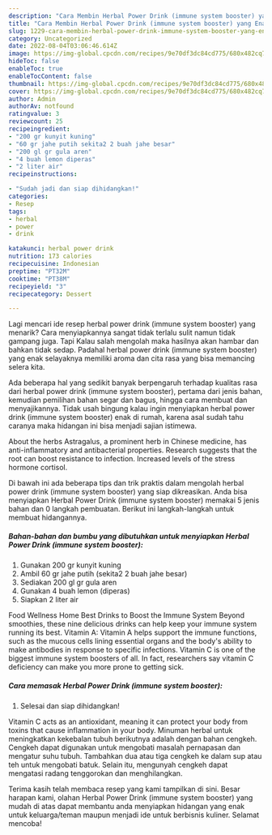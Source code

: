 ```yaml
---
description: "Cara Membin Herbal Power Drink (immune system booster) yang Enak Banget"
title: "Cara Membin Herbal Power Drink (immune system booster) yang Enak Banget"
slug: 1229-cara-membin-herbal-power-drink-immune-system-booster-yang-enak-banget
category: Uncategorized
date: 2022-08-04T03:06:46.614Z
image: https://img-global.cpcdn.com/recipes/9e70df3dc84cd775/680x482cq70/herbal-power-drink-immune-system-booster-foto-resep-utama.jpg
hideToc: false
enableToc: true
enableTocContent: false
thumbnail: https://img-global.cpcdn.com/recipes/9e70df3dc84cd775/680x482cq70/herbal-power-drink-immune-system-booster-foto-resep-utama.jpg
cover: https://img-global.cpcdn.com/recipes/9e70df3dc84cd775/680x482cq70/herbal-power-drink-immune-system-booster-foto-resep-utama.jpg
author: Admin
authorAv: notfound
ratingvalue: 3
reviewcount: 25
recipeingredient:
- "200 gr kunyit kuning"
- "60 gr jahe putih sekita2 2 buah jahe besar"
- "200 gl gr gula aren"
- "4 buah lemon diperas"
- "2 liter air"
recipeinstructions:

- "Sudah jadi dan siap dihidangkan!"
categories:
- Resep
tags:
- herbal
- power
- drink

katakunci: herbal power drink 
nutrition: 173 calories
recipecuisine: Indonesian
preptime: "PT32M"
cooktime: "PT38M"
recipeyield: "3"
recipecategory: Dessert

---
```



Lagi mencari ide resep herbal power drink (immune system booster) yang menarik? Cara menyiapkannya sangat tidak terlalu sulit namun tidak gampang juga. Tapi Kalau salah mengolah maka hasilnya akan hambar dan bahkan tidak sedap. Padahal herbal power drink (immune system booster) yang enak selayaknya memiliki aroma dan cita rasa yang bisa memancing selera kita.


Ada beberapa hal yang sedikit banyak berpengaruh terhadap kualitas rasa dari herbal power drink (immune system booster), pertama dari jenis bahan, kemudian pemilihan bahan segar dan bagus, hingga cara membuat dan menyajikannya. Tidak usah bingung kalau ingin menyiapkan herbal power drink (immune system booster) enak di rumah, karena asal sudah tahu caranya maka hidangan ini bisa menjadi sajian istimewa.

About the herbs Astragalus, a prominent herb in Chinese medicine, has anti-inflammatory and antibacterial properties. Research suggests that the root can boost resistance to infection. Increased levels of the stress hormone cortisol.


Di bawah ini ada beberapa tips dan trik praktis dalam mengolah herbal power drink (immune system booster) yang siap dikreasikan. Anda bisa menyiapkan Herbal Power Drink (immune system booster) memakai 5 jenis bahan dan 0 langkah pembuatan. Berikut ini langkah-langkah untuk membuat hidangannya.

<!--inarticleads1-->

##### Bahan-bahan dan bumbu yang dibutuhkan untuk menyiapkan Herbal Power Drink (immune system booster):

1. Gunakan 200 gr kunyit kuning
1. Ambil 60 gr jahe putih (sekita2 2 buah jahe besar)
1. Sediakan 200 gl gr gula aren
1. Gunakan 4 buah lemon (diperas)
1. Siapkan 2 liter air


Food Wellness Home Best Drinks to Boost the Immune System Beyond smoothies, these nine delicious drinks can help keep your immune system running its best. Vitamin A: Vitamin A helps support the immune functions, such as the mucous cells lining essential organs and the body&#39;s ability to make antibodies in response to specific infections. Vitamin C is one of the biggest immune system boosters of all. In fact, researchers say vitamin C deficiency can make you more prone to getting sick. 

<!--inarticleads2-->

##### Cara memasak Herbal Power Drink (immune system booster):


1. Selesai dan siap dihidangkan!

Vitamin C acts as an antioxidant, meaning it can protect your body from toxins that cause inflammation in your body. Minuman herbal untuk meningkatkan kekebalan tubuh berikutnya adalah dengan bahan cengkeh. Cengkeh dapat digunakan untuk mengobati masalah pernapasan dan mengatur suhu tubuh. Tambahkan dua atau tiga cengkeh ke dalam sup atau teh untuk mengobati batuk. Selain itu, mengunyah cengkeh dapat mengatasi radang tenggorokan dan menghilangkan. 

Terima kasih telah membaca resep yang kami tampilkan di sini. Besar harapan kami, olahan Herbal Power Drink (immune system booster) yang mudah di atas dapat membantu anda menyiapkan hidangan yang enak untuk keluarga/teman maupun menjadi ide untuk berbisnis kuliner. Selamat mencoba!
